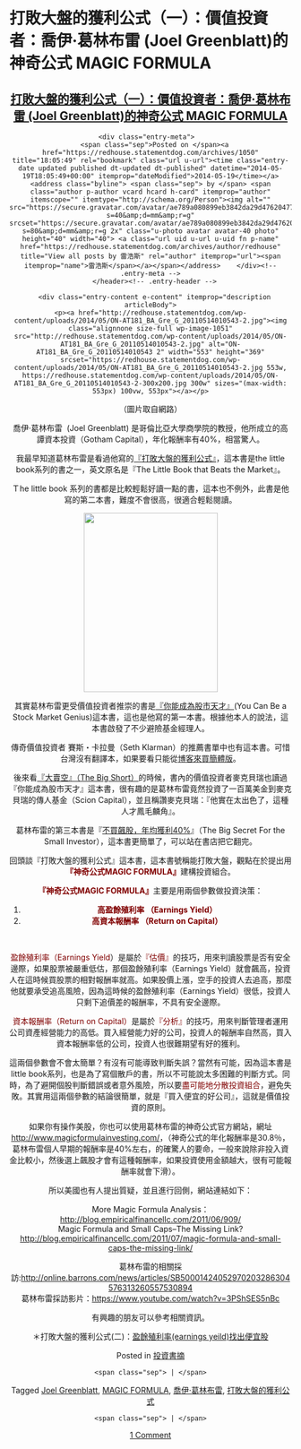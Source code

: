# 打敗大盤的獲利公式（一）：價值投資者：喬伊‧葛林布雷 (Joel Greenblatt)的神奇公式 MAGIC FORMULA


<article id="post-1050" class="post-1050 post type-post status-publish format-standard category-7 tag-joel-greenblatt tag-magic-formula tag-127 tag-125">
  <header class="entry-header">
    <h1 class="entry-title p-name" itemprop="name headline"><a href="https://redhouse.statementdog.com/archives/1050" class="u-url url" title="Permalink to 打敗大盤的獲利公式（一）：價值投資者：喬伊‧葛林布雷 (Joel Greenblatt)的神奇公式 MAGIC FORMULA" rel="bookmark" itemprop="url">打敗大盤的獲利公式（一）：價值投資者：喬伊‧葛林布雷 (Joel Greenblatt)的神奇公式 MAGIC FORMULA</a></h1>

        <div class="entry-meta">      
      <span class="sep">Posted on </span><a href="https://redhouse.statementdog.com/archives/1050" title="18:05:49" rel="bookmark" class="url u-url"><time class="entry-date updated published dt-updated dt-published" datetime="2014-05-19T18:05:49+00:00" itemprop="dateModified">2014-05-19</time></a><address class="byline"> <span class="sep"> by </span> <span class="author p-author vcard hcard h-card" itemprop="author" itemscope="" itemtype="http://schema.org/Person"><img alt="" src="https://secure.gravatar.com/avatar/ae789a080899eb3842da29d47620477f?s=40&amp;d=mm&amp;r=g" srcset="https://secure.gravatar.com/avatar/ae789a080899eb3842da29d47620477f?s=80&amp;d=mm&amp;r=g 2x" class="u-photo avatar avatar-40 photo" height="40" width="40"> <a class="url uid u-url u-uid fn p-name" href="https://redhouse.statementdog.com/archives/author/redhouse" title="View all posts by 雷浩斯" rel="author" itemprop="url"><span itemprop="name">雷浩斯</span></a></span></address>    </div><!-- .entry-meta -->
      </header><!-- .entry-header -->

      <div class="entry-content e-content" itemprop="description articleBody">
    <p><a href="http://redhouse.statementdog.com/wp-content/uploads/2014/05/ON-AT181_BA_Gre_G_20110514010543-2.jpg"><img class="alignnone size-full wp-image-1051" src="http://redhouse.statementdog.com/wp-content/uploads/2014/05/ON-AT181_BA_Gre_G_20110514010543-2.jpg" alt="ON-AT181_BA_Gre_G_20110514010543 2" width="553" height="369" srcset="https://redhouse.statementdog.com/wp-content/uploads/2014/05/ON-AT181_BA_Gre_G_20110514010543-2.jpg 553w, https://redhouse.statementdog.com/wp-content/uploads/2014/05/ON-AT181_BA_Gre_G_20110514010543-2-300x200.jpg 300w" sizes="(max-width: 553px) 100vw, 553px"></a></p>
<p>（圖片取自網路）</p>
<p>喬伊‧葛林布雷 &nbsp;(Joel Greenblatt) 是哥倫比亞大學商學院的教授，他所成立的高譚資本投資（Gotham Capital），年化報酬率有40%，相當驚人。</p>
<p>我最早知道葛林布雷是看過他寫的<a href="http://www.kingstone.com.tw/book/book_page.asp?kmcode=2015630388969" target="_blank">『打敗大盤的獲利公式』</a>，這本書是the little book系列的書之一，英文原名是『The Little Book that Beats the Market』。</p>
<p>Ｔhe little book 系列的書都是比較輕鬆好讀一點的書，這本也不例外，此書是他寫的第二本書，難度不會很高，很適合輕鬆閱讀。<br>
<span id="more-1050"></span></p>
<p><a href="http://redhouse.statementdog.com/wp-content/uploads/2014/01/2013-09-17-09.28.541.jpg"><img class="alignnone size-full wp-image-613" src="http://redhouse.statementdog.com/wp-content/uploads/2014/01/2013-09-17-09.28.541.jpg" alt="" width="239" height="320" srcset="https://redhouse.statementdog.com/wp-content/uploads/2014/01/2013-09-17-09.28.541.jpg 239w, https://redhouse.statementdog.com/wp-content/uploads/2014/01/2013-09-17-09.28.541-224x300.jpg 224w" sizes="(max-width: 239px) 100vw, 239px"></a></p>
<p>其實葛林布雷更受價值投資者推崇的書是<a href="http://www.books.com.tw/products/CN10759096" target="_blank">『你能成為股市天才』</a>(You Can Be a Stock Market Genius)這本書，這也是他寫的第一本書。根據他本人的說法，這本書啟發了不少避險基金經理人。</p>
<p>傳奇價值投資者 賽斯・卡拉曼（Seth Klarman）的推薦書單中也有這本書。可惜台灣沒有翻譯本，如果要看只能從<a href="http://www.books.com.tw/products/CN10759096" target="_blank">博客來買簡體版</a>。</p>
<p>後來看<a href="http://www.books.com.tw/products/0010501935" target="_blank">『大賣空』（The Big Short）</a>的時候，書內的價值投資者麥克貝瑞也讀過『你能成為股市天才』這本書，很有趣的是葛林布雷竟然投資了一百萬美金到麥克貝瑞的傳人基金（Scion Capital），並且稱讚麥克貝瑞：『他實在太出色了，這種人才鳳毛麟角』。</p>
<p>葛林布雷的第三本書是『<a href="http://www.books.com.tw/products/0010533629" target="_blank">不買飆股，年均獲利40%</a>』（The Big Secret For the Small Investor），這本書更簡單了，可以站在書店把它翻完。</p>
<p>回頭談『打敗大盤的獲利公式』這本書，這本書號稱能打敗大盤，觀點在於提出用<strong><span style="color: #800000;">『神奇公式MAGIC FORMULA』</span></strong>建構投資組合。</p>
<p><span style="color: #800000;"><strong>『神奇公式MAGIC FORMULA』</strong></span>主要是用兩個參數做投資決策：</p>
<ol>
<li><span style="color: #800000;"><strong>高盈餘殖利率 （Earnings Yield）</strong></span></li>
<li><span style="color: #800000;"><strong>高資本報酬率 （Return on Capital）</strong></span></li>
</ol>
<p>&nbsp;</p>
<p><span style="color: #800000;">盈餘殖利率（Earnings Yield</span>）是屬於<span style="color: #800000;">『估價』</span>的技巧，用來判讀股票是否有安全邊際，如果股票被嚴重低估，那個盈餘殖利率（Earnings Yield）就會飆高，投資人在這時候買股票的相對報酬率就高。如果股價上漲，空手的投資人去追高，那麼他就要承受追高風險，因為這時候的盈餘殖利率（Earnings Yield）很低，投資人只剩下追價差的報酬率，不具有安全邊際。</p>
<p><span style="color: #800000;">資本報酬率（Return on Capital）</span>是屬於<span style="color: #800000;">『分析』</span>的技巧，用來判斷管理者運用公司資產經營能力的高低。買入經營能力好的公司，投資人的報酬率自然高，買入資本報酬率低的公司，投資人也很難期望有好的獲利。</p>
<p>這兩個參數會不會太簡單？有沒有可能導致判斷失誤？當然有可能，因為這本書是little book系列，也是為了寫個散戶的書，所以不可能說太多困難的判斷方式。同時，為了避開個股判斷錯誤或者意外風險，所以要<span style="color: #800000;">盡可能地分散投資組合</span>，避免失敗。其實用這兩個參數的結論很簡單，就是『買入便宜的好公司』，這就是價值投資的原則。</p>
<p>如果你有操作美股，你也可以使用葛林布雷的神奇公式官方網站，網址<a href="http://www.magicformulainvesting.com/" target="_blank">http://www.magicformulainvesting.com/</a>，（神奇公式的年化報酬率是30.8％，葛林布雷個人早期的報酬率是40%左右，的確驚人的要命，一般來說除非投入資金比較小，然後選上飆股才會有這種報酬率，如果投資使用金額越大，很有可能報酬率就會下滑）。</p>
<p>所以美國也有人提出質疑，並且進行回側，網站連結如下：</p>
<p>More Magic Formula Analysis：<a href="http://blog.empiricalfinancellc.com/2011/06/909/" target="_blank">http://blog.empiricalfinancellc.com/2011/06/909/<br>
</a>Magic Formula and Small Caps–The Missing Link?<a href="http://blog.empiricalfinancellc.com/2011/07/magic-formula-and-small-caps-the-missing-link/" target="_blank">http://blog.empiricalfinancellc.com/2011/07/magic-formula-and-small-caps-the-missing-link/</a></p>
<p>葛林布雷的相關採訪:<a href="http://online.barrons.com/news/articles/SB50001424052970203286304576313260557530894" target="_blank">http://online.barrons.com/news/articles/SB50001424052970203286304576313260557530894<br>
</a>葛林布雷採訪影片：<a href="https://www.youtube.com/watch?v=3PShSES5nBc" target="_blank">https://www.youtube.com/watch?v=3PShSES5nBc</a></p>
<p>有興趣的朋友可以參考相關資訊。</p>
<p>＊打敗大盤的獲利公式(二)：<a href="http://redhouse.statementdog.com/archives/1069" target="_blank">盈餘殖利率(earnings yeild)找出便宜股</a></p>
      </div><!-- .entry-content -->
  
  <footer class="entry-meta">
  Posted    <span class="cat-links">
    in <a href="https://redhouse.statementdog.com/archives/category/%e6%8a%95%e8%b3%87%e6%9b%b8%e6%91%98" rel="category tag">投資書摘</a>  </span>
  
    <span class="sep"> | </span>
  <span class="tag-links" itemprop="keywords">
    Tagged <a href="https://redhouse.statementdog.com/archives/tag/joel-greenblatt" rel="tag">Joel Greenblatt</a>, <a href="https://redhouse.statementdog.com/archives/tag/magic-formula" rel="tag">MAGIC FORMULA</a>, <a href="https://redhouse.statementdog.com/archives/tag/%e5%96%ac%e4%bc%8a%e2%80%a7%e8%91%9b%e6%9e%97%e5%b8%83%e9%9b%b7" rel="tag">喬伊‧葛林布雷</a>, <a href="https://redhouse.statementdog.com/archives/tag/%e6%89%93%e6%95%97%e5%a4%a7%e7%9b%a4%e7%9a%84%e7%8d%b2%e5%88%a9%e5%85%ac%e5%bc%8f" rel="tag">打敗大盤的獲利公式</a>  </span>
  
    <span class="sep"> | </span>
  <span class="comments-link"><a href="https://redhouse.statementdog.com/archives/1050#comments"><span class="dsq-postid" data-dsqidentifier="1050 http://redhouse.statementdog.com/?p=1050">1 Comment</span></a></span>
  
  </footer><!-- #entry-meta --></article>